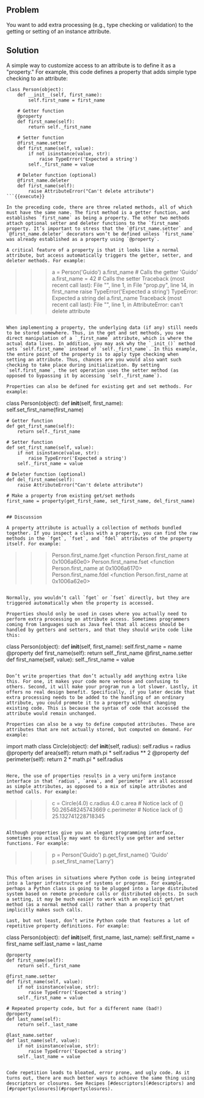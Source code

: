 ## Problem

You want to add extra processing (e.g., type checking or validation) to the getting or setting of an instance attribute.

## Solution

A simple way to customize access to an attribute is to define it as a "property." For example, this code defines a property that adds simple type checking to an attribute:

```
class Person(object):
    def __init__(self, first_name):
        self.first_name = first_name

    # Getter function
    @property
    def first_name(self):
        return self._first_name

    # Setter function
    @first_name.setter
    def first_name(self, value):
        if not isinstance(value, str):
            raise TypeError('Expected a string')
        self._first_name = value

    # Deleter function (optional)
    @first_name.deleter
    def first_name(self):
        raise AttributeError("Can't delete attribute")
```{{execute}}

In the preceding code, there are three related methods, all of which must have the same name. The first method is a getter function, and establishes `first_name` as being a property. The other two methods attach optional setter and deleter functions to the `first_name` property. It’s important to stress that the `@first_name.setter` and `@first_name.deleter` decorators won’t be defined unless `first_name` was already established as a property using `@property`.

A critical feature of a property is that it looks like a normal attribute, but access automatically triggers the getter, setter, and deleter methods. For example:

```
>>> a = Person('Guido')
>>> a.first_name       # Calls the getter
'Guido'
>>> a.first_name = 42  # Calls the setter
Traceback (most recent call last):
  File "<stdin>", line 1, in <module>
  File "prop.py", line 14, in first_name
    raise TypeError('Expected a string')
TypeError: Expected a string
>>> del a.first_name
Traceback (most recent call last):
  File "<stdin>", line 1, in <module>
AttributeError: can't delete attribute
>>>
```{{execute}}

When implementing a property, the underlying data (if any) still needs to be stored somewhere. Thus, in the get and set methods, you see direct manipulation of a `_first_name` attribute, which is where the actual data lives. In addition, you may ask why the `_init_()` method sets `self.first_name` instead of `self._first_name`. In this example, the entire point of the property is to apply type checking when setting an attribute. Thus, chances are you would also want such checking to take place during initialization. By setting `self.first_name`, the set operation uses the setter method (as opposed to bypassing it by accessing `self._first_name`).

Properties can also be defined for existing get and set methods. For example:

```
class Person(object):
    def __init__(self, first_name):
        self.set_first_name(first_name)

    # Getter function
    def get_first_name(self):
        return self._first_name

    # Setter function
    def set_first_name(self, value):
        if not isinstance(value, str):
            raise TypeError('Expected a string')
        self._first_name = value

    # Deleter function (optional)
    def del_first_name(self):
        raise AttributeError("Can't delete attribute")

    # Make a property from existing get/set methods
    first_name = property(get_first_name, set_first_name, del_first_name)
```{{execute}}

## Discussion

A property attribute is actually a collection of methods bundled together. If you inspect a class with a property, you can find the raw methods in the `fget`, `fset`, and `fdel` attributes of the property itself. For example:

```
>>> Person.first_name.fget
<function Person.first_name at 0x1006a60e0>
>>> Person.first_name.fset
<function Person.first_name at 0x1006a6170>
>>> Person.first_name.fdel
<function Person.first_name at 0x1006a62e0>
>>>
```{{execute}}

Normally, you wouldn’t call `fget` or `fset` directly, but they are triggered automatically when the property is accessed.

Properties should only be used in cases where you actually need to perform extra processing on attribute access. Sometimes programmers coming from languages such as Java feel that all access should be handled by getters and setters, and that they should write code like this:

```
class Person(object):
    def __init__(self, first_name):
        self.first_name = name
    @property
    def first_name(self):
        return self._first_name
    @first_name.setter
    def first_name(self, value):
        self._first_name = value
```{{execute}}

Don’t write properties that don’t actually add anything extra like this. For one, it makes your code more verbose and confusing to others. Second, it will make your program run a lot slower. Lastly, it offers no real design benefit. Specifically, if you later decide that extra processing needs to be added to the handling of an ordinary attribute, you could promote it to a property without changing existing code. This is because the syntax of code that accessed the attribute would remain unchanged.

Properties can also be a way to define computed attributes. These are attributes that are not actually stored, but computed on demand. For example:

```
import math
class Circle(object):
    def __init__(self, radius):
        self.radius = radius
    @property
    def area(self):
        return math.pi * self.radius ** 2
    @property
    def perimeter(self):
        return 2 * math.pi * self.radius
```{{execute}}

Here, the use of properties results in a very uniform instance interface in that `radius`, `area`, and `perimeter` are all accessed as simple attributes, as opposed to a mix of simple attributes and method calls. For example:

```
>>> c = Circle(4.0)
>>> c.radius
4.0
>>> c.area           # Notice lack of ()
50.26548245743669
>>> c.perimeter      # Notice lack of ()
25.132741228718345
>>>
```{{execute}}

Although properties give you an elegant programming interface, sometimes you actually may want to directly use getter and setter functions. For example:

```
>>> p = Person('Guido')
>>> p.get_first_name()
'Guido'
>>> p.set_first_name('Larry')
>>>
```{{execute}}

This often arises in situations where Python code is being integrated into a larger infrastructure of systems or programs. For example, perhaps a Python class is going to be plugged into a large distributed system based on remote procedure calls or distributed objects. In such a setting, it may be much easier to work with an explicit get/set method (as a normal method call) rather than a property that implicitly makes such calls.

Last, but not least, don’t write Python code that features a lot of repetitive property definitions. For example:

```
class Person(object):
    def __init__(self, first_name, last_name):
        self.first_name = first_name
        self.last_name = last_name

    @property
    def first_name(self):
        return self._first_name

    @first_name.setter
    def first_name(self, value):
        if not isinstance(value, str):
            raise TypeError('Expected a string')
        self._first_name = value

    # Repeated property code, but for a different name (bad!)
    @property
    def last_name(self):
        return self._last_name

    @last_name.setter
    def last_name(self, value):
        if not isinstance(value, str):
            raise TypeError('Expected a string')
        self._last_name = value
```{{execute}}

Code repetition leads to bloated, error prone, and ugly code. As it turns out, there are much better ways to achieve the same thing using descriptors or closures. See Recipes [#descriptors](#descriptors) and [#propertyclosures](#propertyclosures).